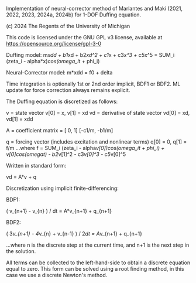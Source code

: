 Implementation of neural-corrector method of Marlantes and Maki (2021, 2022, 2023, 2024a, 2024b) for 1-DOF Duffing equation.

(c) 2024 The Regents of the University of Michigan

This code is licensed under the GNU GPL v3 license, available at https://opensource.org/license/gpl-3-0

Duffing model:
   m*xdd + b1*xd + b2*xd^2 + c1*x + c3*x^3 + c5*x^5 = SUM_i (zeta_i - alpha*x)*cos(omega_i*t + phi_i)

Neural-Corrector model:
   m*xdd = f0 + delta
    
Time integration is optionally 1st or 2nd order implicit, BDF1 or BDF2. ML update for force correction always remains explicit.

The Duffing equation is discretized as follows:

v = state vector v[0] = x, v[1] = xd
vd = derivative of state vector vd[0] = xd, vd[1] = xdd

A = coefficient matrix = [ 0,      1]
                        [-c1/m, -b1/m]  

q = forcing vector (includes excitation and nonlinear terms) q[0] = 0, q[1] = f/m
   ...where f = SUM_i (zeta_i - alpha*v[0])*cos(omega_i*t + phi_i) + v[0]*cos(omega*t) - b2*v[1]^2 - c3*v[0]^3 - c5*v[0]^5
                        
Written in standard form:

vd = A*v + q

Discretization using implicit finite-differencing:

BDF1:

( v_{n+1} - v_{n} ) / dt = A*v_{n+1} + q_{n+1}

BDF2:

( 3*v_{n+1} - 4*v_{n} + v_{n-1} ) / 2*dt = A*v_{n+1} + q_{n+1}

...where n is the discrete step at the current time, and n+1 is the next step in the solution.

All terms can be collected to the left-hand-side to obtain a discrete equation equal to zero.
This form can be solved using a root finding method, in this case we use a discrete Newton's method.
